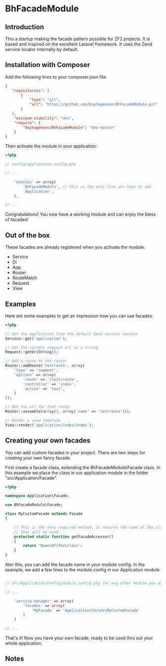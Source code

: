 BhFacadeModule
=======================

Introduction
------------
This a startup making the facade pattern possible for ZF2 projects. It is based
and inspired on the excellent Laravel framework. It uses the Zend service locator
internally by default.


Installation with Composer
------------

Add the following lines to your composer.json file:

```json
{
   "repositories": [
       {
           "type": "git",
           "url": "https://github.com/boyhagemann/BhFacadeModule.git"
       }
   ],
    "minimum-stability": "dev",
    "require": {
        "boyhagemann/BhFacadeModule": "dev-master"
    }
}
```

Then activate the module in your application:

```php
<?php

// config/application.config.php

// ...

    'modules' => array(
        'BhFacadeModule', // This is the only line you have to add
        'Application',
    ),

// ...

 ```

Congratulations! You now have a working module and can enjoy the bless of facades!

Out of the box
--------------

These facades are already registered when you activate the module:

* Service
* Di
* App
* Router
* RouteMatch
* Request
* View

Examples
------------

Here are some examples to get an impression how you can use facades. 

```php
<?php

// Get the application from the default Zend service locator
Service::get('application');

// Get the current request uri as a string
Request::getUriString();

// Add a route to the router
Router::addRoute('testroute', array(
    'type' => 'segment',
    'options' => array(
        'route' => '/test/route',
        'controller' => 'index',
        'action' => 'test',
    )
));

// Get the url for that route
Router::assemble(array(), array('name' => 'testroute')));

// Render a view template
View::render('application/index/index');

```


Creating your own facades
------------

You can add custom facades in your project. There are two steps for creating
your own fancy facade.

First create a facade class, extending the BhFacadeModule\Facade class. In this
example we place the class in our application module in the folder 
"src/Application/Facade".

```php
<?php

namespace Application\Facade;

use BhFacadeModule\Facade;

class MyCustomFacade extends Facade
{

    // This is the only required method. It returns the name of the class (or alias) 
    // that will be used.
    protected static function getFacadeAccessor()
	{
		return 'Name\Of\The\Class';
	}
}
```

Ater this, you can add the facade name in your module config. In the example, we
add a few lines to the module.config in our Application module

```php

// src/Application/config/module.config.php (or any other module you are using)

// ...

    'service-manager' => array(
        'facades' => array(
            'MyFacade' => 'Application\Facade\MyCustomFacade'
        )
    )

// ...

```

That's it! Now you have your own facade, ready to be used thru out your whole application.


Notes
------------

